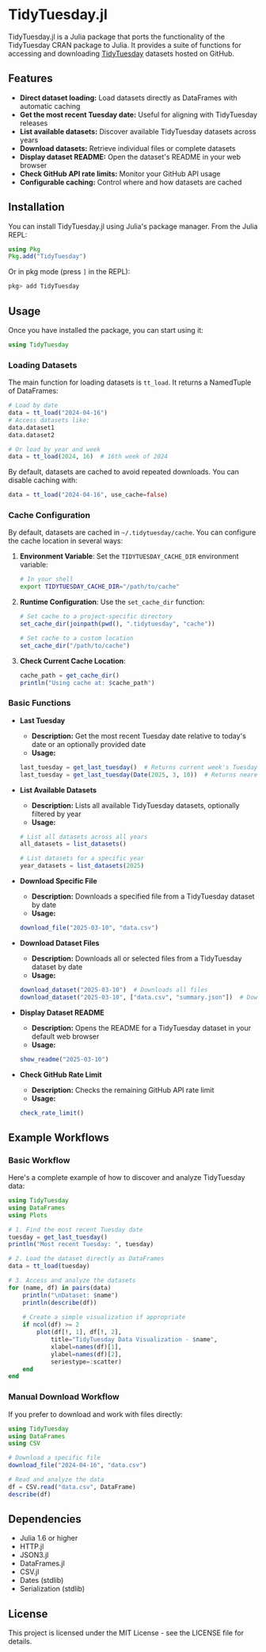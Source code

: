 # TidyTuesday.jl

TidyTuesday.jl is a Julia package that ports the functionality of the TidyTuesday CRAN package to Julia. It provides a suite of functions for accessing and downloading [TidyTuesday](https://github.com/rfordatascience/tidytuesday) datasets hosted on GitHub.

## Features

* **Direct dataset loading:** Load datasets directly as DataFrames with automatic caching
* **Get the most recent Tuesday date:** Useful for aligning with TidyTuesday releases
* **List available datasets:** Discover available TidyTuesday datasets across years
* **Download datasets:** Retrieve individual files or complete datasets
* **Display dataset README:** Open the dataset's README in your web browser
* **Check GitHub API rate limits:** Monitor your GitHub API usage
* **Configurable caching:** Control where and how datasets are cached

## Installation

You can install TidyTuesday.jl using Julia's package manager. From the Julia REPL:

```julia
using Pkg
Pkg.add("TidyTuesday")
```

Or in pkg mode (press `]` in the REPL):

```julia
pkg> add TidyTuesday
```

## Usage

Once you have installed the package, you can start using it:

```julia
using TidyTuesday
```

### Loading Datasets

The main function for loading datasets is `tt_load`. It returns a NamedTuple of DataFrames:

```julia
# Load by date
data = tt_load("2024-04-16")
# Access datasets like:
data.dataset1
data.dataset2

# Or load by year and week
data = tt_load(2024, 16)  # 16th week of 2024
```

By default, datasets are cached to avoid repeated downloads. You can disable caching with:

```julia
data = tt_load("2024-04-16", use_cache=false)
```

### Cache Configuration

By default, datasets are cached in `~/.tidytuesday/cache`. You can configure the cache location in several ways:

1. **Environment Variable**: Set the `TIDYTUESDAY_CACHE_DIR` environment variable:
   ```bash
   # In your shell
   export TIDYTUESDAY_CACHE_DIR="/path/to/cache"
   ```

2. **Runtime Configuration**: Use the `set_cache_dir` function:
   ```julia
   # Set cache to a project-specific directory
   set_cache_dir(joinpath(pwd(), ".tidytuesday", "cache"))
   
   # Set cache to a custom location
   set_cache_dir("/path/to/cache")
   ```

3. **Check Current Cache Location**:
   ```julia
   cache_path = get_cache_dir()
   println("Using cache at: $cache_path")
   ```

### Basic Functions

* **Last Tuesday**
  * **Description:** Get the most recent Tuesday date relative to today's date or an optionally provided date
  * **Usage:**
  ```julia
  last_tuesday = get_last_tuesday()  # Returns current week's Tuesday
  last_tuesday = get_last_tuesday(Date(2025, 3, 10))  # Returns nearest Tuesday to specified date
  ```

* **List Available Datasets**
  * **Description:** Lists all available TidyTuesday datasets, optionally filtered by year
  * **Usage:**
  ```julia
  # List all datasets across all years
  all_datasets = list_datasets()
  
  # List datasets for a specific year
  year_datasets = list_datasets(2025)
  ```

* **Download Specific File**
  * **Description:** Downloads a specified file from a TidyTuesday dataset by date
  * **Usage:**
  ```julia
  download_file("2025-03-10", "data.csv")
  ```

* **Download Dataset Files**
  * **Description:** Downloads all or selected files from a TidyTuesday dataset by date
  * **Usage:**
  ```julia
  download_dataset("2025-03-10")  # Downloads all files
  download_dataset("2025-03-10", ["data.csv", "summary.json"])  # Downloads specific files
  ```

* **Display Dataset README**
  * **Description:** Opens the README for a TidyTuesday dataset in your default web browser
  * **Usage:**
  ```julia
  show_readme("2025-03-10")
  ```

* **Check GitHub Rate Limit**
  * **Description:** Checks the remaining GitHub API rate limit
  * **Usage:**
  ```julia
  check_rate_limit()
  ```

## Example Workflows

### Basic Workflow

Here's a complete example of how to discover and analyze TidyTuesday data:

```julia
using TidyTuesday
using DataFrames
using Plots

# 1. Find the most recent Tuesday date
tuesday = get_last_tuesday()
println("Most recent Tuesday: ", tuesday)

# 2. Load the dataset directly as DataFrames
data = tt_load(tuesday)

# 3. Access and analyze the datasets
for (name, df) in pairs(data)
    println("\nDataset: $name")
    println(describe(df))
    
    # Create a simple visualization if appropriate
    if ncol(df) >= 2
        plot(df[!, 1], df[!, 2], 
            title="TidyTuesday Data Visualization - $name",
            xlabel=names(df)[1],
            ylabel=names(df)[2],
            seriestype=:scatter)
    end
end
```

### Manual Download Workflow

If you prefer to download and work with files directly:

```julia
using TidyTuesday
using DataFrames
using CSV

# Download a specific file
download_file("2024-04-16", "data.csv")

# Read and analyze the data
df = CSV.read("data.csv", DataFrame)
describe(df)
```

## Dependencies

- Julia 1.6 or higher
- HTTP.jl
- JSON3.jl
- DataFrames.jl
- CSV.jl
- Dates (stdlib)
- Serialization (stdlib)

## License

This project is licensed under the MIT License - see the LICENSE file for details. 